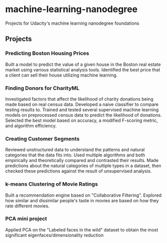  
# machine-learning-nanodegree

Projects for Udacity's machine learning nanodegree foundations

## Projects

### Predicting Boston Housing Prices

Built a model to predict the value of a given house in the Boston real estate market using various statistical analysis tools. Identified the best price that a client can sell their house utilizing machine learning.

### Finding Donors for CharityML

Investigated factors that affect the likelihood of charity donations being made based on real census data. Developed a naive classifier to compare testing results to. Trained and tested several supervised machine learning models on preprocessed census data to predict the likelihood of donations. Selected the best model based on accuracy, a modified F-scoring metric, and algorithm efficiency.

### Creating Customer Segments

Reviewed unstructured data to understand the patterns and natural categories that the data fits into. Used multiple algorithms and both empirically and theoretically compared and contrasted their results. Made predictions about the natural categories of multiple types in a dataset, then checked these predictions against the result of unsupervised analysis.


### k-means Clustering of Movie Ratings

Built a recommendation engine based on "Collaborative Filtering". Explored how similar and dissimilar people's taste in movies are based on how they rate different movies. 

### PCA mini project

Applied PCA on the "Labeled faces in the wild" dataset to obtain the most significant eigenfaces/dimensionality reduction


